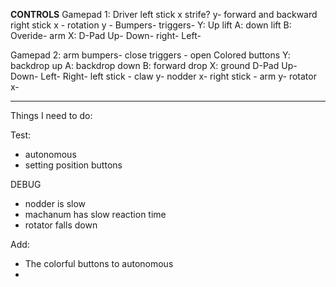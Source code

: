 **CONTROLS**
Gamepad 1: Driver
left stick 
    x strife?
    y- forward and backward
right stick
   x - rotation
   y -
Bumpers-
triggers-
    Y: Up lift
    A: down lift
    B: Overide- arm
    X:
D-Pad
    Up-
    Down-
    right-
    Left-

Gamepad 2: arm
bumpers- close
triggers - open
Colored buttons
    Y: backdrop up
    A: backdrop down
    B: forward drop
    X: ground
D-Pad
    Up-
    Down-
    Left-
    Right-
left stick - claw
    y- nodder
    x-
right stick - arm
    y- rotator
    x-

-------------------------------------------------------------------------
Things I need to do:

Test:
* autonomous
* setting position buttons

DEBUG
* nodder is slow
* machanum has slow reaction time
* rotator falls down

Add:
* The colorful buttons to autonomous
* 

